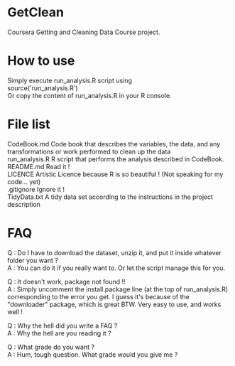 GetClean
========

Coursera Getting and Cleaning Data Course project.

# How to use

Simply execute run_analysis.R script using <br/>
source('run_analysis.R') <br/>
Or copy the content of run_analysis.R in your R console.

# File list

CodeBook.md 		Code book that describes the variables, the data, and any transformations or work performed to clean up the data <br/>
run_analysis.R 		R script that performs the analysis described in CodeBook.
README.md 			Read it ! <br/>
LICENCE 			Artistic Licence because R is so beautiful ! (Not speaking for my code... yet) <br/>
.gitignore 			Ignore it ! <br/>
TidyData.txt 		A tidy data set according to the instructions in the project description

# FAQ

Q : Do I have to download the dataset, unzip it, and put it inside whatever folder you want ? <br/>
A : You can do it if you really want to. Or let the script manage this for you.

Q : It doesn't work, package not found !! <br/>
A : Simply uncomment the install.package line (at the top of run_analysis.R) corresponding to the error you get. I guess it's because of the "downloader" package, which is great BTW. Very easy to use, and works well !

Q : Why the hell did you write a FAQ ? <br/>
A : Why the hell are you reading it ?

Q : What grade do you want ? <br/>
A : Hum, tough question. What grade would you give me ?